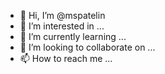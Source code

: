 - 👋 Hi, I’m @mspatelin
- 👀 I’m interested in ...
- 🌱 I’m currently learning ...
- 💞️ I’m looking to collaborate on ...
- 📫 How to reach me ...

<!---
mspatelin/mspatelin is a ✨ special ✨ repository because its `README.md` (this file) appears on your GitHub profile.
You can click the Preview link to take a look at your changes.
--->
